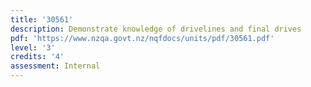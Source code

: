 ```yaml
---
title: '30561'
description: Demonstrate knowledge of drivelines and final drives
pdf: 'https://www.nzqa.govt.nz/nqfdocs/units/pdf/30561.pdf'
level: '3'
credits: '4'
assessment: Internal
---
```



